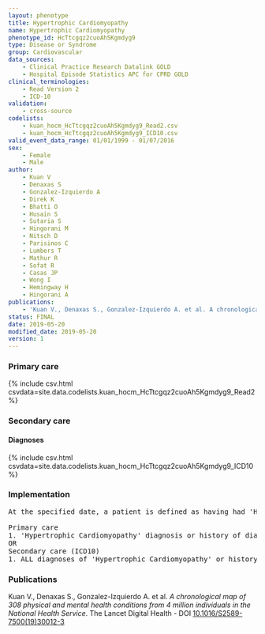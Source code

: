 ```yaml
---
layout: phenotype
title: Hypertrophic Cardiomyopathy
name: Hypertrophic Cardiomyopathy
phenotype_id: HcTtcgqz2cuoAh5Kgmdyg9 
type: Disease or Syndrome
group: Cardiovascular
data_sources: 
    - Clinical Practice Research Datalink GOLD
    - Hospital Episode Statistics APC for CPRD GOLD
clinical_terminologies: 
    - Read Version 2
    - ICD-10
validation: 
    - cross-source
codelists: 
    - kuan_hocm_HcTtcgqz2cuoAh5Kgmdyg9_Read2.csv
    - kuan_hocm_HcTtcgqz2cuoAh5Kgmdyg9_ICD10.csv
valid_event_data_range: 01/01/1999 - 01/07/2016
sex: 
    - Female
    - Male
author: 
    - Kuan V
    - Denaxas S
    - Gonzalez-Izquierdo A
    - Direk K
    - Bhatti O
    - Husain S
    - Sutaria S
    - Hingorani M
    - Nitsch D
    - Parisinos C
    - Lumbers T
    - Mathur R
    - Sofat R
    - Casas JP
    - Wong I
    - Hemingway H
    - Hingorani A
publications: 
    - 'Kuan V., Denaxas S., Gonzalez-Izquierdo A. et al. A chronological map of 308 physical and mental health conditions from 4 million individuals in the National Health Service. The Lancet Digital Health - DOI: 10.1016/S2589-7500(19)30012-3' 
status: FINAL
date: 2019-05-20
modified_date: 2019-05-20
version: 1
---
```

### Primary care 
{% include csv.html csvdata=site.data.codelists.kuan_hocm_HcTtcgqz2cuoAh5Kgmdyg9_Read2 %}
### Secondary care 
#### Diagnoses 
{% include csv.html csvdata=site.data.codelists.kuan_hocm_HcTtcgqz2cuoAh5Kgmdyg9_ICD10 %}
### Implementation 
<pre>At the specified date, a patient is defined as having had 'Hypertrophic Cardiomyopathy' IF they meet the criteria for any of the following on or before the specified date. The earliest date on which the individual meets any of the following criteria on or before the specified date is defined as the first event date:

Primary care
1. 'Hypertrophic Cardiomyopathy' diagnosis or history of diagnosis during a consultation 
OR
Secondary care (ICD10)
1. ALL diagnoses of 'Hypertrophic Cardiomyopathy' or history of diagnosis during a hospitalization</pre> 
 
### Publications 
Kuan V., Denaxas S., Gonzalez-Izquierdo A. et al. _A chronological map of 308 physical and mental health conditions from 4 million individuals in the National Health Service_. The Lancet Digital Health - DOI <a href='https://www.thelancet.com/journals/landig/article/PIIS2589-7500(19)30012-3/fulltext'>10.1016/S2589-7500(19)30012-3</a>